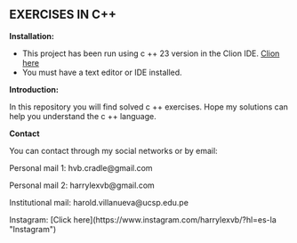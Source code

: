 ## EXERCISES IN C++

**Installation:**

- This project has been run using c ++ 23 version in the Clion IDE. [Clion here](https://www.jetbrains.com/clion/ "Clion here")
- You must have a text editor or IDE installed.

**Introduction:**

In this repository you will find solved c ++ exercises. Hope my solutions can help you understand the c ++ language.

**Contact**

You can contact through my social networks or by email:

<p>Personal mail 1:  hvb.cradle@gmail.com</p>
<p>Personal mail 2:  harrylexvb@gmail.com</p>
<p>Institutional mail:  harold.villanueva@ucsp.edu.pe</p>
<p>Instagram:  [Click here](https://www.instagram.com/harrylexvb/?hl=es-la "Instagram")</p>

